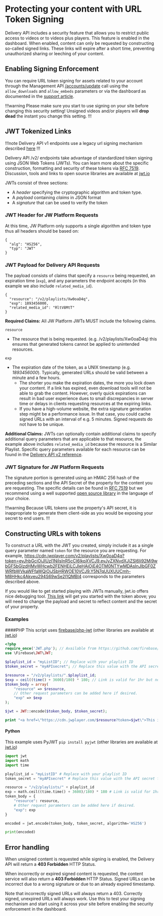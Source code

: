 # Protecting your content with URL Token Signing

Delivery API includes a security feature that allows you to restrict public access to videos or to videos plus players. This feature is enabled in the dashboard. When enabled, content can only be requested by constructing so-called signed links. These links will expire after a short time, preventing unauthorized sharing or leeching of your content.

## Enabling Signing Enforcement

You can require URL token signing for assets related to your account through the Management API [/accounts/update](https://developer.jwplayer.com/jw-platform/reference/v1/methods/accounts/update.html) call using the `allow_downloads` and `allow_embeds` parameters or via the dashboard as documented in the [support article](https://support.jwplayer.com/articles/how-to-enable-url-token-signing).

!!!warning
Please make sure you start to use signing on your site before changing this security setting! Unsigned videos and/or players will **drop dead** the instant you change this setting.
!!!

## JWT Tokenized Links

!!!note
Delivery API v1 endpoints use a legacy url signing mechanism described [here](https://developer.jwplayer.com/jw-platform/reference/v1/content_signing.html)
!!!

Delivery API /v2/ endpoints take advantage of standardized token signing using JSON Web Tokens (JWTs). You can learn more about the specific construction, formatting and security of these tokens via [RFC 7519](https://tools.ietf.org/html/rfc7519). Discussion, tools and links to open source libraries are available at [jwt.io](https://jwt.io)

JWTs consist of three sections:

* A *header* specifying the cryptographic algorithm and token type.
* A *payload* containing *claims* in JSON format
* A *signature* that can be used to verify the token

### JWT Header for JW Platform Requests

At this time, JW Platform only supports a single algorithm and token type thus all headers should be based on:

    {
      "alg": "HS256",
      "typ": "JWT"
    }

### JWT Payload for Delivery API Requests

The payload consists of claims that specify a `resource` being requested, an expiration time (`exp`), and any parameters the endpoint accepts (in this example we also include `related_media_id`).

    {
      "resource": "/v2/playlists/Xw0oaD4q",
      "exp": 1893456000,
      "related_media_id": "RltV8MtT"
    }

**Required Claims:** All JW Platform JWTs MUST include the following claims.

```resource```

* The resource that is being requested. (e.g. /v2/playlists/Xw0oaD4q) this ensures that generated tokens cannot be applied to unintended resources.

```exp```

* The expiration date of the token, as a UNIX timestamp (e.g. *1893456000*). Typically, generated URLs should be valid between a minute and a few hours.
  * The shorter you make the expiration dates, the more you lock down your content. If a link has expired, even download tools will not be able to grab the content. However, overly quick expirations can result in bad user experience dues to small discrepancies in server time or delays in clients requesting resources at the expiring links.
  * If you have a high-volume website, the extra signature generation step might be a performance issue. In that case, you could cache signed URLs with an interval of e.g. 5 minutes. Signed requests do not have to be unique.

**Additional Claims:** JWTs can optionally contain additional claims to specify additional query parameters that are applicable to that resource, the example above includes `related_media_id` because the resource is a Similar Playlist. Specific query parameters available for each resource can be found in the [Delivery API v2 reference](https://app.swaggerhub.com/api/jwplayer/Delivery-API/v2.0).

### JWT Signature for JW Platform Requests

The signature portion is generated using an HMAC 256 hash of the preceding sections and the API Secret of the property for the content you are requesting. The specific details can be found in [RFC 7519](https://tools.ietf.org/html/rfc7519) but we recommend using a well supported [open source library](https://jwt.io/#libraries) in the language of your choice.

!!!warning
Because URL tokens use the property's API secret, it is inappropriate to generate them client-side as you would be exposing your secret to end users.
!!!

## Constructing URLs with tokens

To construct a URL with the JWT you created, simply include it as a single query parameter named `token` for the resource you are requesting.
For example, https://cdn.jwplayer.com/v2/playlists/Xw0oaD4q?token=eyJhbGciOiJIUzI1NiIsInR5cCI6IkpXVCJ9.eyJyZXNvdXJjZSI6Ii92Mi9wbGF5bGlzdHMvWHcwb2FENHEiLCJleHAiOjE4OTM0NTYwMDAsInJlbGF0ZWRfbWVkaWFfaWQiOiJSbHRWOE10VCJ9.Y5N7qUUXUUCmh-M8HHkc4Akveu294S69wSe2l1QMBl4 corresponds to the parameters described above.

If you would like to get started playing with JWTs manually, jwt.io offers nice debugging tool. [This link](https://jwt.io/#debugger?&id_token=eyJhbGciOiJIUzI1NiIsInR5cCI6IkpXVCJ9.eyJyZXNvdXJjZSI6Ii92Mi9wbGF5bGlzdHMvWHcwb2FENHEiLCJleHAiOjE4OTM0NTYwMDAsInJlbGF0ZWRfbWVkaWFfaWQiOiJSbHRWOE10VCJ9.Y5N7qUUXUUCmh-M8HHkc4Akveu294S69wSe2l1QMBl4) will get you started with the token above; you will need to change the payload and secret to reflect content and the secret of your property.

### Examples

####PHP
This script uses [firebase/php-jwt](https://github.com/firebase/php-jwt/blob/master/src/JWT.php) (other libraries are available at [jwt.io](https://jwt.io/))

```php
<?php
require_once('JWT.php'); // Available from https://github.com/firebase/php-jwt/blob/master/src/JWT.php	
use \Firebase\JWT\JWT;

$playlist_id = "myListID"; // Replace with your playlist ID
$token_secret = "myAPIsecret"; // Replace this value with the API secret for the property

$resource = "/v2/playlists/".$playlist_id;
$exp = ceil((time() + 3600)/180) * 180; // Link is valid for 1hr but normalized to 3 minutes to promote better caching
$token_body = array(
    "resource" => $resource,
    // Other request parameters can be added here if desired.
    "exp" => $exp
);

$jwt = JWT::encode($token_body, $token_secret);

print "<a href=\"https://cdn.jwplayer.com/$resource?token=$jwt\">This is a signed link.</a>";

```

#### Python

This example uses PyJWT `pip install pyjwt` (other libraries are available at [jwt.io](https://jwt.io/))

```python
import jwt
import math
import time

playlist_id = "myListID" # Replace with your playlist ID
token_secret = "myAPIsecret" # Replace this value with the API secret for the property

resource = "/v2/playlists/" + playlist_id
exp = math.ceil((time.time() + 3600)/180) * 180 # Link is valid for 1hr but normalized to 3 minutes to promote better caching
token_body = {
    "resource": resource,
    # Other request parameters can be added here if desired.
    "exp": exp
}

encoded = jwt.encode(token_body, token_secret, algorithm='HS256')

print(encoded)

```
## Error handling

When unsigned content is requested while signing is enabled, the Delivery API will return a **403 Forbidden** HTTP Status.

When incorrectly or expired signed content is requested, the content service will also return a **403 Forbidden** HTTP Status. Signed URLs can be incorrect due to a wrong signature or due to an already expired timestamp.

Note that incorrectly signed URLs will always return a 403. Correctly signed, unexpired URLs will always work. Use this to test your signing mechanism and start using it across your site before enabling the security enforcement in the dashboard.
